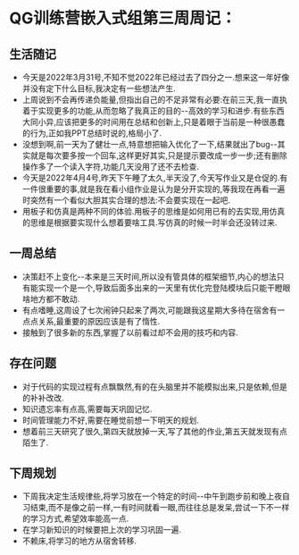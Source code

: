 # QG训练营嵌入式组第三周周记：
## 生活随记

* 今天是2022年3月31号,不知不觉2022年已经过去了四分之一.想来这一年好像并没有定下什么目标,我决定有一些想法产生.
* 上周说到不会再传递负能量,但指出自己的不足非常有必要:在前三天,我一直执着于实现更多的功能,从而忽略了我真正的目的--高效的学习和进步.有些东西大同小异,应该把更多的时间用在总结和创新上,只是着眼于当前是一种很愚蠢的行为,正如我PPT总结时说的,格局小了.
* 没想到啊,前一天为了健壮一点,特意想把输入优化了一下,结果就出了bug--其实就是每次要多按一个回车,这样更好其实,只是提示要改成一步一步;还有删除操作多了一个读入字符,功能几天没用了还不去检查.
* 今天是2022年4月4号,昨天下午睡了太久,半天没了,今天写作业又是仓促的.有一件很重要的事,就是我在看小组作业是认为是分开实现的,等我现在再看一遍时突然有一个看似大胆其实合理的想法:不会要实现在一起吧.
* 用板子和仿真是两种不同的体验.用板子的思维是如何用已有的去实现,用仿真的思维是根据要实现什么想着要啥工具.写仿真的时候一时半会还没转过来.

## 一周总结

* 决策赶不上变化--本来是三天时间,所以没有管具体的框架细节,内心的想法只有能实现一个是一个,导致后面多出来的一天里有优化完登陆模块后只能干瞪眼啥地方都不敢动.
* 有点嗜睡,这周设了七次闹钟只起来了两次,可能跟我这星期大多待在宿舍有一点点关系,最重要的原因应该是有了惰性.
* 接触到了很多新的东西,掌握了以前看过却不会用的技巧和内容.

## 存在问题

* 对于代码的实现过程有点飘飘然,有的在头脑里并不能模拟出来,只是依赖,但是的补补改改.
* 知识遗忘率有点高,需要每天巩固记忆.
* 时间管理能力不好,需要在睡觉前想一下明天的规划.
* 想着前三天研究了很久,第四天就放掉一天,写了其他的作业,第五天就发现有点陌生了.

## 下周规划

* 下周我决定生活规律些,将学习放在一个特定的时间--中午到跑步前和晚上夜自习结束,而不是像之前一样,一有时间就看一眼,而往往总是发呆,尝试一下不一样的学习方式,希望效率能高一点.
* 在学习新知识的时候要把上次的学习巩固一遍.
* 不赖床,将学习的地方从宿舍转移.
